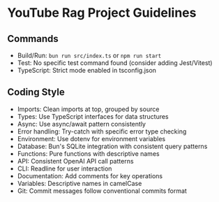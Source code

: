 # YouTube Rag Project Guidelines

## Commands
- Build/Run: `bun run src/index.ts` or `npm run start`
- Test: No specific test command found (consider adding Jest/Vitest)
- TypeScript: Strict mode enabled in tsconfig.json

## Coding Style
- Imports: Clean imports at top, grouped by source
- Types: Use TypeScript interfaces for data structures
- Async: Use async/await pattern consistently
- Error handling: Try-catch with specific error type checking
- Environment: Use dotenv for environment variables
- Database: Bun's SQLite integration with consistent query patterns
- Functions: Pure functions with descriptive names
- API: Consistent OpenAI API call patterns
- CLI: Readline for user interaction
- Documentation: Add comments for key operations
- Variables: Descriptive names in camelCase
- Git: Commit messages follow conventional commits format